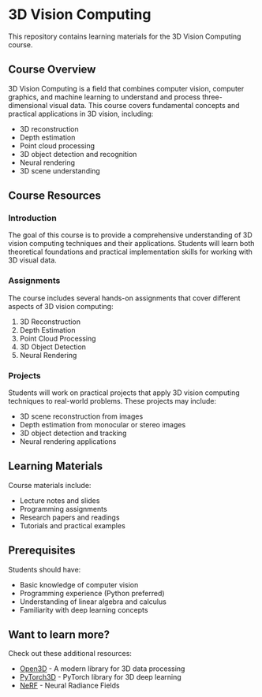 # 3D Vision Computing

This repository contains learning materials for the 3D Vision Computing course.

## Course Overview

3D Vision Computing is a field that combines computer vision, computer graphics, and machine learning to understand and process three-dimensional visual data. This course covers fundamental concepts and practical applications in 3D vision, including:

- 3D reconstruction
- Depth estimation
- Point cloud processing
- 3D object detection and recognition
- Neural rendering
- 3D scene understanding

## Course Resources

### Introduction

The goal of this course is to provide a comprehensive understanding of 3D vision computing techniques and their applications. Students will learn both theoretical foundations and practical implementation skills for working with 3D visual data.

### Assignments

The course includes several hands-on assignments that cover different aspects of 3D vision computing:

1. 3D Reconstruction
2. Depth Estimation
3. Point Cloud Processing
4. 3D Object Detection
5. Neural Rendering

### Projects

Students will work on practical projects that apply 3D vision computing techniques to real-world problems. These projects may include:

- 3D scene reconstruction from images
- Depth estimation from monocular or stereo images
- 3D object detection and tracking
- Neural rendering applications

## Learning Materials

Course materials include:
- Lecture notes and slides
- Programming assignments
- Research papers and readings
- Tutorials and practical examples

## Prerequisites

Students should have:
- Basic knowledge of computer vision
- Programming experience (Python preferred)
- Understanding of linear algebra and calculus
- Familiarity with deep learning concepts

## Want to learn more?

Check out these additional resources:
- [Open3D](https://www.open3d.org/) - A modern library for 3D data processing
- [PyTorch3D](https://pytorch3d.org/) - PyTorch library for 3D deep learning
- [NeRF](https://www.matthewtancik.com/nerf) - Neural Radiance Fields